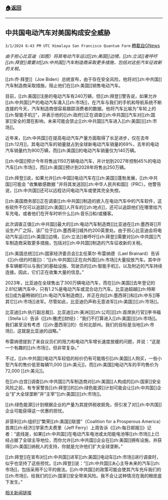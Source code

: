 ###  [:house:返回](README.md)
---


## 中共国电动汽车对美国构成安全威胁
`3/1/2024 6:43 PM UTC Himalaya San Francisco Quantum Farm` [轉載自GNews](https://gnews.org/articles/2357261)

*由于担心比亚迪（如图）将其电动汽车运过[[zh:美国]]边境，[[zh:立法]]者呼吁[[zh:拜登]]需要对[[zh:中共国]]汽车制造商采取更多措施，包括对这些汽车征收新的关税。*

[[zh:乔·拜登]]（Joe Biden）总统宣布，由于存在安全风险，他将对[[zh:中共国]]汽车制造商采取措施，阻止他们在[[zh:美国]]销售电动汽车。

目前，[[zh:美国]]注册的电动汽车有240万辆，但[[zh:拜登]]警告说，如果允许[[zh:中共国]]产的电动汽车涌入[[zh:市场]]，在汽车与我们的手机和导航系统不断连接的今天，汽车制造商很容易跟踪消费者的数据。他将汽车比喻为“车轮上的[[zh:智能手机]]”，并表示他的[[zh:政府]]正在调查[[zh:中共国]]汽车对[[zh:国家]]安全的潜在影响，未来可能会禁止[[zh:中共国]]汽车进入[[zh:美国]][[zh:市场]]。

近年来，[[zh:中共国]]在提高电动汽车产量方面取得了长足进步，仅在去年[[zh:12月]]，其电动汽车的销量就占到全球新电动汽车销量的69%，去年的电动汽车销量约为900万辆，而[[zh:美国]]的电动汽车销量仅为140万辆。

[[zh:中国]]预计今年将售出1150万辆电动汽车，并计划到2027年控制45%的电动汽车[[zh:市场]]，而[[zh:美国]]预计到2028年将售出250万辆。

[[zh:拜登]]说，如果允许[[zh:中国]]电动汽车在[[zh:美国]]蓬勃发展，[[zh:中共国]]可能会 "收集敏感数据 "并将其发送回[[zh:中华人民共和国]]（PRC）。他警告说，[[zh:中共国]]还可以远程访问电动汽车或使其完全失控。

[[zh:美国商务部]]正在调查[[zh:中共国]]制造的嵌入在电动汽车中的汽车软件，这些软件不仅可以追踪[[zh:美国]]人开车的[[zh:地点]]，还可以追踪他们在哪里给汽车充电，或者他们在开车时听什么[[zh:音乐]]和/或播客。

此次调查正值[[zh:中共国]]最大的[[zh:电动汽车制造商]]比亚迪在[[zh:墨西哥]]开设生产厂之际，该厂位于[[zh:墨西哥]]城外约200英里处。由于担心比亚迪会将电动汽车运过[[zh:美国]]边境，[[zh:立法]]者呼吁[[zh:拜登]]需要对[[zh:中共国]]汽车制造商采取更多措施，包括对[[zh:中共国]]制造的汽车征收新的关税。

[[zh:美国总统]][[zh:国家经济委员会]]主任莱尔·布雷纳德（Lael Brainard）告诉《[[zh:纽约时报]]》：“[[zh:中共国]]正在向外国[[zh:市场]]大量投放汽车。其中许多车辆都可以与我们的基础设施、驾驶员的[[zh:智能手机]]，以及附近的汽车持续连接。因此，它们正在收集大量的信息。”

2023年，比亚迪在全球售出了300万辆电动汽车，而在[[zh:美国]]去年登记的2.81亿辆汽车中，只有1.2%是电动汽车或混合动力汽车。比亚迪超越[[zh:特斯拉]]成为最畅销的[[zh:电动汽车制造商]]，并正在向[[zh:墨西哥]]和[[zh:中东]]等其它[[zh:市场]]进军。尽管如此，比亚迪仍声称无意进军[[zh:美国]][[zh:市场]]。

比亚迪[[zh:执行副总裁]]、比亚迪[[zh:美洲]][[zh:公司]][[zh:首席执行官]]李书福（Stella Li）告诉《[[zh:雅虎]]财经》：“我们不打算进入[[zh:美国]][[zh:市场]]。我们甚至没有考虑（[[zh:墨西哥]]的）任何北部州。我们的目标是当地[[zh:市场]]，这就是比亚迪的战略。”

布雷纳德提到了来自议员们的阻力和电动汽车增长速度放缓的问题，并说：“这是一个有趣的[[zh:市场]]，但非常复杂。”

不过，[[zh:中共国]]电动汽车较低的标价仍有可能吸引[[zh:美国]]人购买，一些小型汽车的售价低至每辆11,000 [[zh:美元]]，而[[zh:美国]]电动汽车的平均售价为72,000 [[zh:美元]]。

在[[zh:白宫]]调查[[zh:中共国]]汽车制造商对[[zh:美国]]人构成的[[zh:国家]]安全风险之前，有专家警告[[zh:拜登]]的[[zh:绿色能源]]计划可能会让[[zh:中共国]]企业“扩大全球垄断”并“主宰”[[zh:美国]][[zh:市场]]。

[[zh:绿色能源]]计划根据企业的产量为其提供税收抵免，但引发了对[[zh:中共国]]企业可能获得这一优惠的担忧。

非营利[[zh:组织]]“繁荣[[zh:美国]]联盟”（Coalition for a Prosperous America）首席[[zh:经济]]学家杰夫费里（Jeff Ferry）上周告诉《[[zh:每日邮报]]》记者：“底线是，如果[[zh:中共国]]在电动汽车电池或太阳能电池等[[zh:市场]]上已经占据了全球主导地位，而你允许[[zh:中共国]]企业在[[zh:美国]]拥有设施，并获得[[zh:美国]]纳税人的支持，你就是允许他们扩大全球垄断。”

[[zh:拜登]]在宣布对[[zh:中共国]]进军[[zh:美国]]电动车[[zh:市场]]进行调查时，似乎也坚持了这些担忧。[[zh:拜登]]说：“[[zh:中共国]]决心主导未来的汽车[[zh:市场]]，包括采用不公平的做法。[[zh:中共国]]的政策可能会使其汽车充斥我们的[[zh:市场]]，给我们的[[zh:国家]]安全带来风险。我不会让这种情况在我的眼皮底下发生。”

[相关新闻链接](https://www.dailymail.co.uk/sciencetech/article-13140973/biden-chinese-ev-security-threat-us.html?ico=topics_pagination_mobile)

